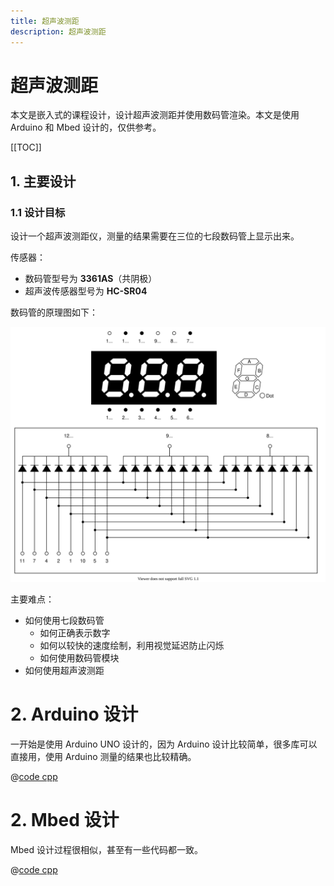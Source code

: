 ```yaml
---
title: 超声波测距
description: 超声波测距
---
```


# 超声波测距

本文是嵌入式的课程设计，设计超声波测距并使用数码管渲染。本文是使用 Arduino 和 Mbed 设计的，仅供参考。

[[TOC]]

## 1. 主要设计

### 1.1 设计目标

设计一个超声波测距仪，测量的结果需要在三位的七段数码管上显示出来。

传感器：
- 数码管型号为 **3361AS**（共阴极）
- 超声波传感器型号为 **HC-SR04**

数码管的原理图如下：

![](./images/62a6e7be094754312986ad2d.svg)

主要难点：
- 如何使用七段数码管
    - 如何正确表示数字
    - 如何以较快的速度绘制，利用视觉延迟防止闪烁
    - 如何使用数码管模块
- 如何使用超声波测距

# 2. Arduino 设计

一开始是使用 Arduino UNO 设计的，因为 Arduino 设计比较简单，很多库可以直接用，使用 Arduino 测量的结果也比较精确。

<!-- TODO：插入连线图和效果图 -->

@[code cpp](./src/arduino.ino)

# 2. Mbed 设计

Mbed 设计过程很相似，甚至有一些代码都一致。

<!-- TODO：插入连线图和效果图 -->

@[code cpp](./src/mbed.cpp)
